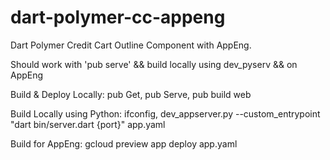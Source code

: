 # dart-polymer-cc-appeng
Dart Polymer Credit Cart Outline Component with AppEng.

Should work with 'pub serve' && build locally using dev_pyserv && on AppEng

Build & Deploy Locally:
    pub Get,
    pub Serve,
    pub build web

Build Locally using Python:
    ifconfig,
    dev_appserver.py --custom_entrypoint "dart bin/server.dart {port}" app.yaml
    
Build for AppEng:
    gcloud preview app deploy app.yaml
